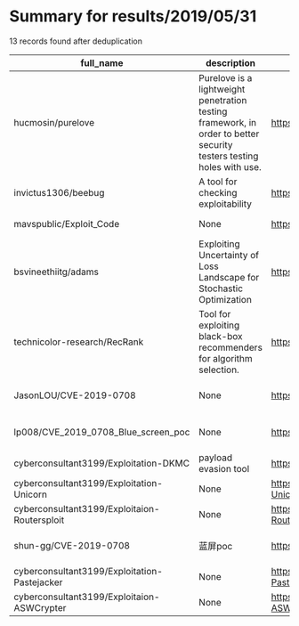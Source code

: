 
# Summary for results/2019/05/31
    
13 records found after deduplication

| full_name | description | html_url | matched_list | matched_count | pushed_at | size | stargazers_count | language | forks_count | vul_ids |
|----------------------------------------------|----------------------------------------------------------------------------------------------------------------------|-----------------------------------------------------------------|----------------------|-----------------|---------------------------|--------|--------------------|------------|---------------|-------------------|
| hucmosin/purelove | Purelove is a lightweight penetration testing framework, in order to better security testers testing holes with use. | https://github.com/hucmosin/purelove | ['exploit'] | 1 | 2019-05-31 06:45:25+00:00 | 100545 | 50 | Python | 27 | [] |
| invictus1306/beebug | A tool for checking exploitability | https://github.com/invictus1306/beebug | ['exploit'] | 1 | 2019-05-31 11:01:13+00:00 | 12101 | 217 | Python | 34 | [] |
| mavspublic/Exploit_Code | None | https://github.com/mavspublic/Exploit_Code | ['exploit'] | 1 | 2019-05-31 05:22:43+00:00 | 83 | 2 | | 0 | [] |
| bsvineethiitg/adams | Exploiting Uncertainty of Loss Landscape for Stochastic Optimization | https://github.com/bsvineethiitg/adams | ['exploit'] | 1 | 2019-05-31 00:37:46+00:00 | 1661 | 15 | Python | 1 | [] |
| technicolor-research/RecRank | Tool for exploiting black-box recommenders for algorithm selection. | https://github.com/technicolor-research/RecRank | ['exploit'] | 1 | 2019-05-31 07:35:55+00:00 | 30 | 1 | Python | 0 | [] |
| JasonLOU/CVE-2019-0708 | None | https://github.com/JasonLOU/CVE-2019-0708 | ['cve-2'] | 1 | 2019-05-31 03:35:31+00:00 | 6186 | 0 | Python | 0 | ['CVE-2019-0708'] |
| lp008/CVE_2019_0708_Blue_screen_poc | None | https://github.com/lp008/CVE_2019_0708_Blue_screen_poc | ['cve poc', 'cve-2'] | 2 | 2019-05-31 06:50:22+00:00 | 7 | 1 | Python | 1 | ['CVE-2019-0708'] |
| cyberconsultant3199/Exploitation-DKMC | payload evasion tool | https://github.com/cyberconsultant3199/Exploitation-DKMC | ['exploit'] | 1 | 2019-05-31 07:12:42+00:00 | 5584 | 0 | Python | 0 | [] |
| cyberconsultant3199/Exploitation-Unicorn | None | https://github.com/cyberconsultant3199/Exploitation-Unicorn | ['exploit'] | 1 | 2019-05-31 07:15:13+00:00 | 104 | 0 | Python | 0 | [] |
| cyberconsultant3199/Exploitaion-Routersploit | None | https://github.com/cyberconsultant3199/Exploitaion-Routersploit | ['exploit'] | 1 | 2019-05-31 07:17:04+00:00 | 1374 | 1 | Python | 0 | [] |
| shun-gg/CVE-2019-0708 | 蓝屏poc | https://github.com/shun-gg/CVE-2019-0708 | ['cve poc', 'cve-2'] | 2 | 2019-05-31 08:02:54+00:00 | 142 | 7 | Python | 1 | ['CVE-2019-0708'] |
| cyberconsultant3199/Exploitation-Pastejacker | None | https://github.com/cyberconsultant3199/Exploitation-Pastejacker | ['exploit'] | 1 | 2019-05-31 09:14:25+00:00 | 968 | 0 | Python | 1 | [] |
| cyberconsultant3199/Exploitaion-ASWCrypter | None | https://github.com/cyberconsultant3199/Exploitaion-ASWCrypter | ['exploit'] | 1 | 2019-05-31 09:41:49+00:00 | 1468 | 0 | Shell | 1 | [] |
